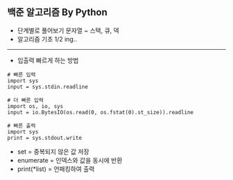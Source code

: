 ## 백준 알고리즘 By Python
- 단계별로 풀어보기 문자열 ~ 스택, 큐, 덱
- 알고리즘 기초 1/2 ing..
---
- 입출력 빠르게 하는 방법
```
# 빠른 입력
import sys
input = sys.stdin.readline

# 더 빠른 입력
import os, io, sys
input = io.BytesIO(os.read(0, os.fstat(0).st_size)).readline

# 빠른 출력
import sys
print = sys.stdout.write
```
* set = 중복되지 않은 값 저장
* enumerate = 인덱스와 값을 동시에 반환
* print(*list) = 언패킹하여 출력
